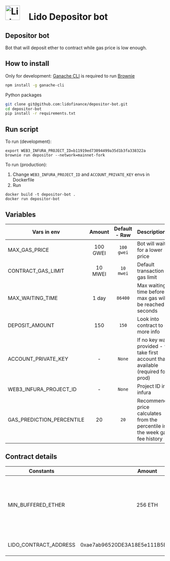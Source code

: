 # <img src="https://docs.lido.fi/img/logo.svg" alt="Lido" width="46"/> Lido Depositor bot

## Depositor bot
Bot that will deposit ether to contract while gas price is low enough.

## How to install

Only for development: [Ganache CLI](https://github.com/trufflesuite/ganache-cli) is required to run [Brownie](https://github.com/eth-brownie/brownie)

```bash 
npm install -g ganache-cli
```

Python packages
```bash
git clone git@github.com:lidofinance/depositor-bot.git
cd depositor-bot
pip install -r requirements.txt
```

## Run script

To run (development): 
```
export WEB3_INFURA_PROJECT_ID=b11919ed73094499a35d1b3fa338322a
brownie run depositor --network=mainnet-fork
```

To run (production):
1. Change `WEB3_INFURA_PROJECT_ID` and `ACCOUNT_PRIVATE_KEY` envs in Dockerfile
2. Run
```
docker build -t depositor-bot .
docker run depositor-bot
```

## Variables 

| Vars in env                   | Amount     | Default - Raw  | Description |
| -------------                 | :--------: | :---------:    | :----- |
| MAX_GAS_PRICE                 | 100 GWEI   | `100 gwei`     | Bot will wait for a lower price |
| CONTRACT_GAS_LIMIT            | 10 MWEI    | `10 mwei`      | Default transaction gas limit |
| MAX_WAITING_TIME              | 1 day      | `86400`        | Max waiting time before max gas will be reached in seconds |
| DEPOSIT_AMOUNT                | 150        | `150`          | Look into contract to get more info |
| ACCOUNT_PRIVATE_KEY           | -          | `None`         | If no key was provided - will take first account that available (required for prod) |
| WEB3_INFURA_PROJECT_ID        | -          | `None`         | Project ID in infura |
| GAS_PREDICTION_PERCENTILE     | 20         | `20`           | Recommended price calculates from the percentile in the week gas fee history |


## Contract details

| Constants                     | Amount     | Description |
| -------------                 | :--------: | :----- |
| MIN_BUFFERED_ETHER            | 256 ETH    | This contract should contain at least 256 ETH buffered to be able to deposit |
| LIDO_CONTRACT_ADDRESS         | 0xae7ab96520DE3A18E5e111B5EaAb095312D7fE84 | Lido contract address |
